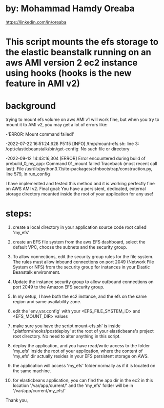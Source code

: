 # by: Mohammad Hamdy Oreaba
https://linkedin.com/in/oreaba
#  This script mounts the efs storage to the elastic beanstalk running on an aws AMI version 2 ec2 instance using hooks (hooks is the new feature in AMI v2)

# background
trying to mount efs volume on aws AMI v1 will work fine, but when you try to mount it to AMI v2, 
you may get a lot of errors like:

-'ERROR: Mount command failed!'

-2022-07-22 16:51:24,628 P5115 [INFO] /tmp/mount-efs.sh: line 3: /opt/elasticbeanstalk/bin/get-config: No such file or directory 

-2022-09-12 14:43:16,304 [ERROR] Error encountered during build of prebuild_0_my_app: Command 01_mount failed Traceback (most recent call last): File /usr/lib/python3.7/site-packages/cfnbootstrap/construction.py, line 579, in run_config


I have implemented and tested this method and it is working perfectly fine on AWS AMI v2.
Final goal:
You have a persistent, dedicated, external storage directory mounted inside the root of your application for any use!

# steps:
1. create a local directory in your application source code root called 'my_efs'

2. create an EFS file system from the aws EFS dashboard, select the default VPC, choose the subnets and the security group.

3. To allow connections, edit the security group rules for the file system. The rules must allow inbound connections on port 2049 (Network File System or NFS) from the security group for instances in your Elastic Beanstalk environment.

4. Update the instance security group to allow outbound connections on port 2049 to the Amazon EFS security group.

5. In my setup, I have both the ec2 instance, and the efs on the same region and same availability zone.

6. edit the 'env_var.config' with your <EFS_FILE_SYSTEM_ID> and <EFS_MOUNT_DIR> values

7. make sure you have the script mount-efs.sh' is inside '.platform/hooks/postdeploy' at the root of your elasticbeans's project root directory. No need to alter anything in this script.

8. deploy the application, and you have read/write access to the folder 'my_efs' inside the root of your application, where the content of 'my_efs' dir actually resides in your EFS persistent storage on AWS.

9. the application will access 'my_efs' folder normally as if it is located on the same machine.

10. for elasticbeans application, you can find the app dir in the ec2 in this location '/var/app/current/' and the 'my_efs' folder will be in '/var/app/current/my_efs/'

Thank you,